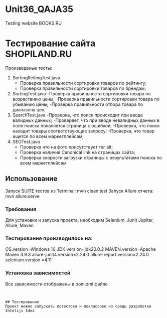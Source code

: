 # Unit36_QAJA35
Testing website BOOKS.RU 
# Тестирование сайта SHOPILAND.RU 
Произведеные тесты:
1. SortingReitingTest.java
   - Проверка правильности сортировки товаров по рейтингу;
   - Проверка правильности сортировки товаров по брендам;
2. SortingTest.java
   -Проверка правильности сортировки товара по возрастанию цены;
   -Проверка правильности сортировки товара по убыванию цены;
   -Проверка правильности отбора товара по диапазону цен;
3. SearchTest.java
   -Проверка, что поиск происходит при вводе валидных данных;
   -Проверяет, что при вводе невалидных данных в поле поиска появляется страница с ошибкой;
   -Проверка, что поиск находит товары соответствующие запросу;
   -Проверка, что товар ищется по всем маркетплейсам;
4. SEOTest.java
   - Проверка что на фото присутствует тег alt;
   - Проверка наличия Canonical link на страницах сайта;
   - Проверка скорости загрузки страницы с результатами поиска по всем маркетплейсам
   


## Использование
Запуск SUITE тестов из Terminal:
mvn clean test
Запуск Allure отчета:
mvn allure:serve


### Требования
Для установки и запуска проекта, необходим Selenium, Junit Jupiter, Allure, Maven 
### Тестирование производилось на:
OS.version=Windows 10
JDK.version=jdk20.0.2
MAVEN.version=Apache Maven 3.9.3
allure-junit4.version=2.24.0
allure-report.version=2.24.0
selenium.version =4.11

### Установка зависимостей
Все зависимости отображены в pom.xml файле
```


## Тестирование
Проект можно запускать потестово и поклассово из среды разработки Inteliji Idea 

